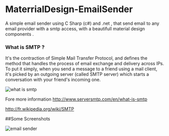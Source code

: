 # MaterrialDesign-EmailSender
A simple email sender using C Sharp (c#) and .net , that send email to any email provider with a smtp access, with a beautifull material design components .

### What is SMTP ?
 It's the contraction of Simple Mail Transfer Protocol, and defines the method that handles the process of email exchange and delivery across IPs.
To put it simply, when you send a message to a friend using a mail client, it's picked by an outgoing server (called SMTP server) which starts a conversation with your friend's incoming one.


![what is smtp](https://cloud.githubusercontent.com/assets/24621701/21529683/894e85ac-cd3b-11e6-8d76-fb9ddf32a4bf.png)

Fore more information 
http://www.serversmtp.com/en/what-is-smtp

http://fr.wikipedia.org/wiki/SMTP


##Some Screenshots

![email sender](https://cloud.githubusercontent.com/assets/24621701/21529699/a1e5a3ca-cd3b-11e6-9a39-425138266366.png)
